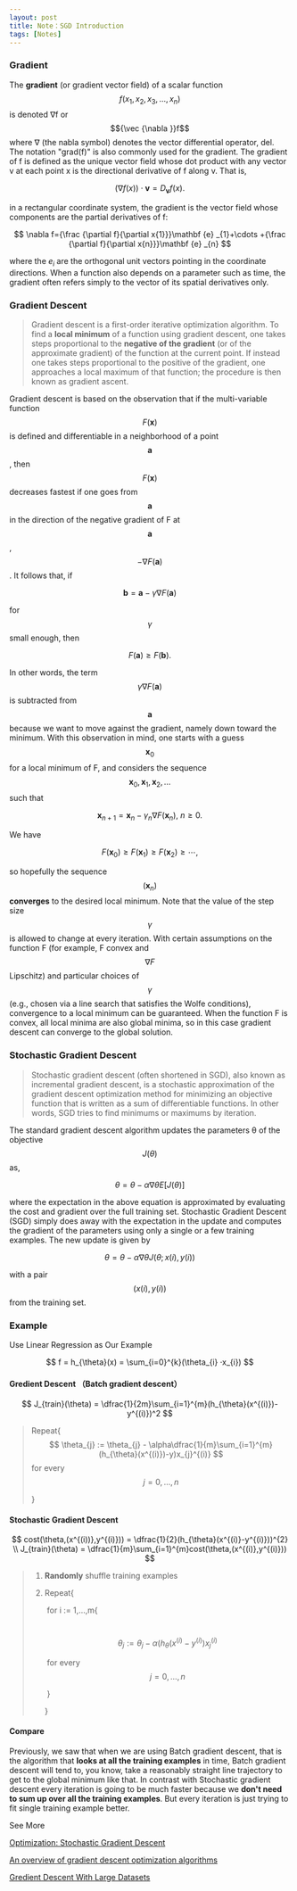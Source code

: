 ```yaml
---
layout: post
title: Note：SGD Introduction
tags: [Notes]
---
```


### Gradient

The **gradient** (or gradient vector field) of a scalar function $$f(x_1, x_2, x_3, ..., x_n) $$is denoted ∇f or $${\vec {\nabla }}f$$ where ∇ (the nabla symbol) denotes the vector differential operator, del. The notation "grad(f)" is also commonly used for the gradient. The gradient of f is defined as the unique vector field whose dot product with any vector v at each point x is the directional derivative of f along v. That is,

$$
(\nabla f(x))\cdot \mathbf {v} =D_{\mathbf {v} }f(x).
$$

in a rectangular coordinate system, the gradient is the vector field whose components are the partial derivatives of f:

$$
\nabla f={\frac {\partial f}{\partial x{1}}}\mathbf {e} _{1}+\cdots +{\frac {\partial f}{\partial x{n}}}\mathbf {e} _{n}
$$

where the $e_i$ are the orthogonal unit vectors pointing in the coordinate directions. When a function also depends on a parameter such as time, the gradient often refers simply to the vector of its spatial derivatives only.



### Gradient Descent

> Gradient descent is a first-order iterative optimization algorithm. To find a **local minimum** of a function using gradient descent, one takes steps proportional to the **negative of the gradient** (or of the approximate gradient) of the function at the current point. If instead one takes steps proportional to the positive of the gradient, one approaches a local maximum of that function; the procedure is then known as gradient ascent.

Gradient descent is based on the observation that if the multi-variable function $$F(\mathbf {x} )$$ is defined and differentiable in a neighborhood of a point $$\mathbf {a}$$, then $$F(\mathbf {x} ) $$decreases fastest if one goes from $$\mathbf {a}$$ in the direction of the negative gradient of F at $$\mathbf {a}$$, $$-\nabla F(\mathbf {a} )$$. It follows that, if

$$
\mathbf {b} =\mathbf {a} -\gamma \nabla F(\mathbf {a} )
$$

for$$\gamma$$  small enough, then 

$$
F(\mathbf {a} )\geq F(\mathbf {b} ).
$$

In other words, the term$${\displaystyle \gamma \nabla F(\mathbf {a} )} $$is subtracted from $$\mathbf {a} $$because we want to move against the gradient, namely down toward the minimum. With this observation in mind, one starts with a guess $$\mathbf {x} _{0}$$for a local minimum of F, and considers the sequence $$\mathbf {x} _{0},\mathbf {x} _{1},\mathbf {x} _{2},\dots$$  such that

$$
\mathbf {x} _{n+1}=\mathbf {x} _{n}-\gamma _{n}\nabla F(\mathbf {x} _{n}),\ n\geq 0.
$$

We have

$$
F(\mathbf {x} _{0})\geq F(\mathbf {x} _{1})\geq F(\mathbf {x} _{2})\geq \cdots ,
$$

so hopefully the sequence $$(\mathbf {x} _{n})$$ **converges** to the desired local minimum. Note that the value of the step size $$\gamma$$  is allowed to change at every iteration. With certain assumptions on the function F (for example, F convex and $$\nabla F $$Lipschitz) and particular choices of $$\gamma $$(e.g., chosen via a line search that satisfies the Wolfe conditions), convergence to a local minimum can be guaranteed. When the function F is convex, all local minima are also global minima, so in this case gradient descent can converge to the global solution.

### Stochastic Gradient Descent

> Stochastic gradient descent (often shortened in SGD), also known as incremental gradient descent, is a stochastic approximation of the gradient descent optimization method for minimizing an objective function that is written as a sum of differentiable functions. In other words, SGD tries to find minimums or maximums by iteration.

The standard gradient descent algorithm updates the parameters θ of the objective $$J(θ)$$as,

$$
θ=θ−α∇θE[J(θ)]
$$

where the expectation in the above equation is approximated by evaluating the cost and gradient over the full training set. Stochastic Gradient Descent (SGD) simply does away with the expectation in the update and computes the gradient of the parameters using only a single or a few training examples. The new update is given by

$$
θ=θ−α∇θJ(θ;x(i),y(i))
$$

with a pair$$ (x(i),y(i)) $$from the training set.



### Example

Use Linear Regression as Our Example 

$$
f = h_{\theta}(x) = \sum_{i=0}^{k}(\theta_{i} ·x_{i})
$$

#### Gredient Descent （Batch gradient descent）

$$
J_{train}(\theta) = \dfrac{1}{2m}\sum_{i=1}^{m}(h_{\theta}(x^{(i)})-y^{(i)})^2
$$

> Repeat{
> $$
> \theta_{j} := \theta_{j} - \alpha\dfrac{1}{m}\sum_{i=1}^{m}(h_{\theta}(x^{(i)})-y)x_{j}^{(i)}
> $$
> for every $$j = 0 , … , n$$
>
> }

#### Stochastic Gradient Descent

$$
cost(\theta,(x^{(i))},y^{(i)})) = \dfrac{1}{2}(h_{\theta}(x^{(i)}-y^{(i)}))^{2} \\
J_{train}(\theta) = \dfrac{1}{m}\sum_{i=1}^{m}cost(\theta,(x^{(i)},y^{(i)}))
$$

> 1. **Randomly** shuffle training examples
>
> 2. Repeat{
>
>    ​	for i := 1,…,m{
>
>    ​		$$\theta_{j} := \theta_{j} - \alpha(h_{\theta}(x^{(i)}-y^{(i)})x_{j}^{(i)}$$
>
>    ​		for every $$j = 0,…,n$$
>
>    ​	}
>
>    }



#### Compare

Previously, we saw that when we are using Batch gradient descent, that is the algorithm that **looks at all the training examples** in time, Batch gradient descent will tend to, you know, take a reasonably straight line trajectory to get to the global minimum like that. In contrast with Stochastic gradient descent every iteration is going to be much faster because we **don't need to sum up over all the training examples**. But every iteration is just trying to fit single training example better.



See More

[Optimization: Stochastic Gradient Descent](http://ufldl.stanford.edu/tutorial/supervised/OptimizationStochasticGradientDescent/)

[An overview of gradient descent optimization algorithms](http://sebastianruder.com/optimizing-gradient-descent/)

[Gredient Descent With Large Datasets](https://www.coursera.org/learn/machine-learning/lecture/DoRHJ/stochastic-gradient-descent)

